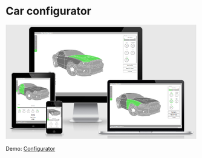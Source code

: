 <h1>Car configurator</h1>

<p>
	<img src="app/images/dist/configurator.png" alt="Start HTML Template">
</p>

<p>Demo: <a href="https://serdjukow.eu/configurator/">Configurator</a>
